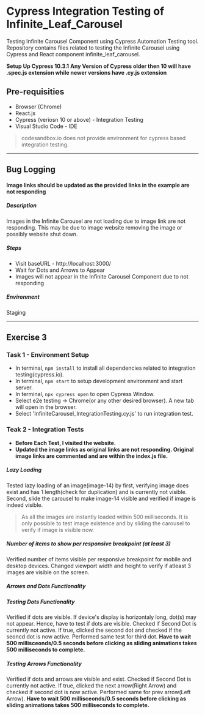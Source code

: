 # **Cypress Integration Testing of Infinite_Leaf_Carousel**
Testing Infinite Carousel Component using Cypress Automation Testing tool. Repository contains files related to testing the Infinite Carousel using Cypress and React component infinite_leaf_carousel.

**Setup Up Cypress 10.3.1**
**Any Version of Cypress older then 10 will have .spec.js extension while newer versions have .cy.js extension**

## **Pre-requisities**
* Browser (Chrome)
* React.js
* Cypress (veriosn 10 or above) - Integration Testing
* Visual Studio Code - IDE 
> codesandbox.io does not provide environment for cypress based integration testing.
* **
## Bug Logging
#### Image links should be updated as the provided links in the example are not responding
##### Description
Images in the Infinite Carousel are not loading due to image link are not responding. This may be due to image website removing the image or possibly website shut down.

##### Steps
* Visit baseURL - http://localhost:3000/
* Wait for Dots and Arrows to Appear
* Images will not appear in the Infinite Carousel Component due to not responding

##### Environment 
Staging
* **

## **Exercise 3**
### Task 1 - Environment Setup
* In terminal, `npm install` to install all dependencies related to integration testing(cypress.io).
* In terminal, `npm start` to setup development environment and start server. 
* In terminal, `npx cypress open` to open Cypress Window.
* Select e2e testing -> Chrome(or any other desired browser). A new tab will open in the browser.
* Select 'InfiniteCarousel_IntegrationTesting.cy.js' to run integration test.


### Teak 2 - Integration Tests
* **Before Each Test, I visited the website.**
* **Updated the image links as original links are not responding. Original image links are commented and are within the index.js file.**
##### **Lazy Loading**
Tested lazy loading of an image(image-14) by first, verifying image does exist and has 1 length(check for duplication) and is currently not visible. Second, slide the carousel to make image-14 visible and verified if image is indeed visible.
> As all the images are instantly loaded within 500 milliseconds. It is only possible to test image existence and by sliding the carousel to verify if image is visible now.  
##### **Number of items to show per responsive breakpoint (at least 3)**
Verified number of items visible per responsive breakpoint for mobile and desktop devices. Changed viewport width and height to verify if atleast 3 images are visible on the screen.
##### **Arrows and Dots Functionality**
#####  Testing Dots Functionality
Verified if dots are visible. If device's display is horizontaly long, dot(s) may not appear. Hence, have to test if dots are visible.
Checked if Second Dot is currently not active. If true, clicked the second dot and checked if the seoncd dot is now active. Performed same test for third dot.
**Have to wait 500 millisceonds/0.5 seconds before clicking as sliding animations takes 500 milliseconds to complete.**

##### Testing Arrows Functionality
Verified if dots and arrows are visible and exist.
Checked if Second Dot is currently not active. If true, clicked the next arrow(Right Arrow) and checked if second dot is now active. Performed same for prev arrow(Left Arrow).
**Have to wait 500 millisceonds/0.5 seconds before clicking as sliding animations takes 500 milliseconds to complete.**
